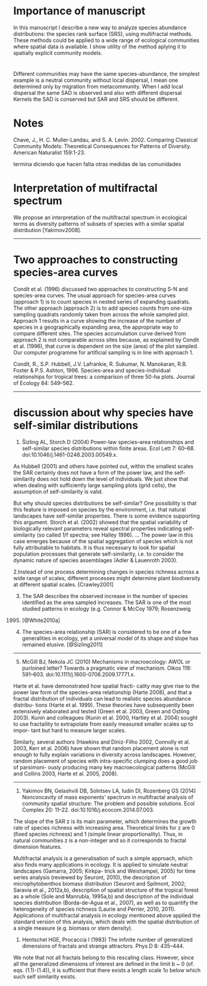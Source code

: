 # Importance of manuscript

In this manuscript I describe a new way to analyze species abundance distributions: the species rank surface (SRS), using multifractal methods. These methods could be applied to a wide range of ecological communities where spatial data is available. I show utility of the method aplying it to spatially explicit community models. 

#

Different communities may have the same species-abundance, the simplest example is a neutral community without local dispersal, I mean one determined only by migration from metacommunity. When I add local dispersal the same SAD is observed and also with different dispersal Kernels the SAD is conserved but SAR and SRS should be different. 


# Notes

Chave, J., H. C. Muller-Landau, and S. A. Levin. 2002. Comparing Classical Community Models: Theoretical Consequences for Patterns of Diversity. American Naturalist 159:1-23.

termina diciendo que hacen falta otras medidas de las comunidades 

# Interpretation of multifractal spectrum

We propose an interpretation of the multifractal spectrum in ecological terms as diversity patterns of subsets of species with a similar spatial distribution [Yakimov2008].

--------------

# Two approaches to constructing species-area curves

Condit et al. (1996) discussed two approaches to constructing S-N and species-area
curves. The usual approach for species-area curves (approach 1) is to count species in
nested series of expanding quadrats. The other approach (approach 2) is to add species
counts from one-size sampling quadrats randomly taken from across the whole
sampled plot. Approach 1 results in a curve showing the increase of the number of
species in a geographically expanding area, the appropriate way to compare different
sites. The species accumulation curve derived from approach 2 is not comparable across
sites because, as explained by Condit et al. (1996), that curve is dependent on the size
(area) of the plot sampled. Our computer programme for artificial sampling is in line
with approach 1.

Condit, R., S.P. Hubbell, J.V. Lafrankie, R. Sukumar, N. Manokaran, R.B. Foster & P.S. Ashton, 1996.
Species-area and species-individual relationships for tropical trees: a comparison of three 50-ha plots.
Journal of Ecology 84: 549–562.

-----------------

# discussion about why species have self-similar distributions

1. Šizling AL, Storch D (2004) Power-law species–area relationships and self-similar species distributions within finite areas. Ecol Lett 7: 60–68. doi:10.1046/j.1461-0248.2003.00549.x.

As Hubbell (2001) and others have pointed out, within the smallest scales the SAR certainly does not have a form of the power law, and the self-similarity does not hold down the level of individuals. We just show that when dealing with sufficiently large sampling plots (grid cells), the assumption of self-similarity is valid.

But why should species distributions be self-similar? One possibility is that this feature is imposed on species by the environment, i.e. that natural landscapes have self-similar properties. There is some evidence supporting this argument. Storch et al. (2002) showed that the spatial variability of biologically relevant parameters reveal spectral properties indicating self-similarity (so called 1/f spectra; see Halley 1996).
...
The power law in this case emerges because of the spatial aggregation of species which is not fully attributable to habitats. It is thus necessary to look for spatial population processes that generate self-similarity, i.e. to consider the dynamic nature of species assemblages (Adler & Lauenroth 2003).


2.Instead of one process determining changes in species richness across a wide range of scales, different processes might determine plant biodiversity at different spatial scales. [Crawley2001]


3. The SAR describes the observed increase in the
number of species identified as the area sampled
increases. The SAR is one of the most studied patterns
in ecology (e.g. Connor & McCoy 1979; Rosenzweig
1995) [@White2010a]

4. The species-area relationship (SAR) is considered to be
one of a few generalities in ecology, yet a universal model of its shape
and slope has remained elusive. [@Sizling2011]
---


5. McGill BJ, Nekola JC (2010) Mechanisms in macroecology: AWOL or purloined letter? Towards a pragmatic view of mechanism. Oikos 119: 591–603. doi:10.1111/j.1600-0706.2009.17771.x.

Harte et al. have demonstrated how spatial fracti-
cality may give rise to the power law form of the species-area
relationship (Harte 2008), and that a fractal distribution of
individuals can lead to realistic species abundance distribu-
tions (Harte et al. 1999). These theories have subsequently
been extensively elaborated and tested (Green et al. 2003,
Green and Ostling 2003). Kunin and colleagues (Kunin
et al. 2000, Hartley et al. 2004) sought to use fractaility to
extrapolate from easily measured smaller scales up to impor-
tant but hard to measure larger scales. 

Similarly, several authors (Hawkins and Diniz-Filho 2002, Connolly et al.
2003, Kerr et al. 2006) have shown that random placement
alone is not enough to fully explain variations in diversity
across landscapes. However, random placement of species
with intra-specific clumping does a good job of parsimoni-
ously producing many key macroecological patterns (McGill
and Collins 2003, Harte et al. 2005, 2008).


------

1. Yakimov BN, Gelashvili DB, Solntsev LA, Iudin DI, Rozenberg GS (2014) Nonconcavity of mass exponents’ spectrum in multifractal analysis of community spatial structure: The problem and possible solutions. Ecol Complex 20: 11–22. doi:10.1016/j.ecocom.2014.07.003.

The slope of the SAR z is its main parameter, which
determines the growth rate of species richness with increasing
area. Theoretical limits for z are 0 (fixed species richness) and 1
(simple linear proportionality). Thus, in natural communities z is a
non-integer and so it corresponds to fractal dimension features.

Multifractal analysis is a generalisation of such a simple
approach, which also finds many applications in ecology. It is
applied to simulate neutral landscapes (Gamarra, 2005; Kirkpa-
trick and Weishampel, 2005) for time series analysis (reviewed by
Seuront, 2010), the description of microphytobenthos biomass
distribution (Seuront and Spilmont, 2002; Saravia et al., 2012a,b),
description of spatial structure of the tropical forest as a whole
(Sole and Manrubia, 1995a,b) and description of the individual
species distribution (Borda-de-Agua et al., 2007), as well as to
quantify the heterogeneity of species richness (Laurie and Perrier,
2010, 2011). Applications of multifractal analysis in ecology
mentioned above applied the standard version of this analysis,
which deals with the spatial distribution of a single measure (e.g.
biomass or stem density).

1. Hentschel HGE, Procaccia I (1983) The infinite number of generalized dimensions of fractals and strange attractors. Phys D 8: 435–444.

We note that not all fractals belong to this rescaling class. However, since all the generalized dimensions of interest are defined in the limit b ~ 0 (of. eqs. (1.1)-(1.4)), it is sufficient that there exists a length scale 1o below which such self similarity exists.

